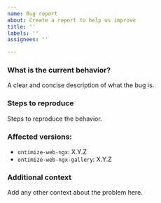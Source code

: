 ```yaml
---
name: Bug report
about: Create a report to help us improve
title: ''
labels: ''
assignees: ''

---
```


### What is the current behavior?
A clear and concise description of what the bug is.

### Steps to reproduce
Steps to reproduce the behavior.

### Affected versions:
- `ontimize-web-ngx`: X.Y.Z
- `ontimize-web-ngx-gallery`: X.Y.Z

### Additional context
Add any other context about the problem here.
